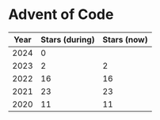 # Advent of Code

| Year 	| Stars (during) 	| Stars (now) 	|
|------	|----------------	|-------------	|
| 2024 	| 0              	|             	|
| 2023 	| 2              	| 2           	|
| 2022 	| 16             	| 16          	|
| 2021 	| 23             	| 23          	|
| 2020 	| 11             	| 11          	|
